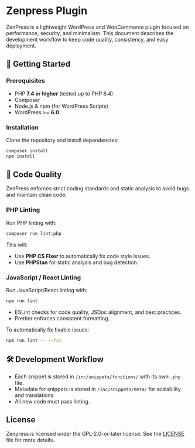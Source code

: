 # Zenpress Plugin

ZenPress is a lightweight WordPress and WooCommerce plugin focused on performance, security, and minimalism.
This document describes the development workflow to keep code quality, consistency, and easy deployment.

## 🚀 Getting Started

### Prerequisites

- PHP **7.4 or higher** (tested up to PHP 8.4)
- Composer
- Node.js & npm (for WordPress Scripts)
- WordPress >= **6.0**

### Installation

Clone the repository and install dependencies:
```bash
composer install
npm install
```

## 🧹 Code Quality

ZenPress enforces strict coding standards and static analysis to avoid bugs and maintain clean code.

### PHP Linting

Run PHP linting with:
```bash
composer run lint:php
```

This will:

- Use **PHP CS Fixer** to automatically fix code style issues.
- Use **PHPStan** for static analysis and bug detection.

### JavaScript / React Linting

Run JavaScript/React linting with:
```bash
npm run lint
```
- ESLint checks for code quality, JSDoc alignment, and best practices.
- Prettier enforces consistent formatting.

To automatically fix fixable issues:
```bash
npm run lint -- --fix
```

## 🛠️ Development Workflow

- Each snippet is stored in `/inc/snippets/functions/` with its own `.php` file.
- Metadata for snippets is stored in `/inc/snippets/meta/` for scalability and translations.
- All new code must pass linting.

## License

Zenpress is licensed under the GPL-2.0-or-later license. See the [LICENSE](LICENSE) file for more details.
